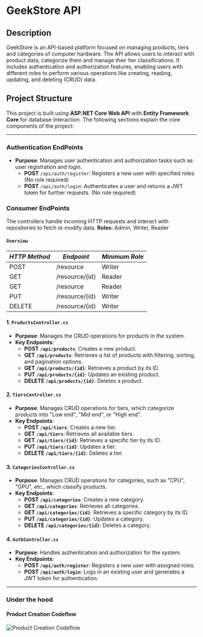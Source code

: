 # GeekStore API

## Description
GeekStore is an API-based platform focused on managing products, tiers and categories of computer hardware. The API allows users to interact with product data, categorize them and manage their tier classifications. It includes authentication and authorization features, enabling users with different roles to perform various operations like creating, reading, updating, and deleting (CRUD) data.

## Project Structure

This project is built using **ASP.NET Core Web API** with **Entity Framework Core** for database interaction. The following sections explain the core components of the project:

---

### **Authentication EndPoints**

- **Purpose**: Manages user authentication and authorization tasks such as user registration and login.
	- **POST** `/api/auth/register`: Registers a new user with specified roles. (No role required)
	- **POST** `/api/auth/login`: Authenticates a user and returns a JWT token for further requests. (No role required)


### **Consumer EndPoints**

The controllers handle incoming HTTP requests and interact with repositories to fetch or modify data.
**Roles**: Admin, Writer, Reader
#### `Overview`
| *HTTP Method* | *Endpoint*         | *Minimum Role* |
|-------------|------------------|---------------|
| POST        | /resource        | Writer        |
| GET         | /resource/{id}   | Reader        |
| GET         | /resource        | Reader        |
| PUT         | /resource/{id}   | Writer        |
| DELETE      | /resource/{id}   | Writer        |

#### 1. `ProductsController.cs`
- **Purpose**: Manages the CRUD operations for products in the system.
- **Key Endpoints**:
  - **POST `/api/products`**: Creates a new product.
  - **GET `/api/products`**: Retrieves a list of products with filtering, sorting, and pagination options.
  - **GET `/api/products/{id}`**: Retrieves a product by its ID.
  - **PUT `/api/products/{id}`**: Updates an existing product.
  - **DELETE `/api/products/{id}`**: Deletes a product.

#### 2. `TiersController.cs`
- **Purpose**: Manages CRUD operations for tiers, which categorize products into "Low end", "Mid end", or "High end".
- **Key Endpoints**:
  - **POST `/api/tiers`**: Creates a new tier.
  - **GET `/api/tiers`**: Retrieves all available tiers.
  - **GET `/api/tiers/{id}`**: Retrieves a specific tier by its ID.
  - **PUT `/api/tiers/{id}`**: Updates a tier.
  - **DELETE `/api/tiers/{id}`**: Deletes a tier.

#### 3. `CategoriesController.cs`
- **Purpose**: Manages CRUD operations for categories, such as "CPU", "GPU", etc., which classify products.
- **Key Endpoints**:
  - **POST `/api/categories`**: Creates a new category.
  - **GET `/api/categories`**: Retrieves all categories.
  - **GET `/api/categories/{id}`**: Retrieves a specific category by its ID.
  - **PUT `/api/categories/{id}`**: Updates a category.
  - **DELETE `/api/categories/{id}`**: Deletes a category.

#### 4. `AuthController.cs`
- **Purpose**: Handles authentication and authorization for the system.
- **Key Endpoints**:
  - **POST `/api/auth/register`**: Registers a new user with assigned roles.
  - **POST `/api/auth/login`**: Logs in an existing user and generates a JWT token for authentication.

---
### Under the hood 
#### Product Creation Codeflow
![Product Creation Codeflow](./Assets/Architecture/ProductCreationCodeFlow.gif)